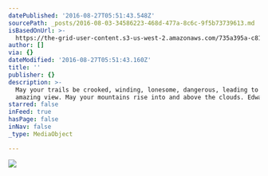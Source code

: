 ```yaml
---
datePublished: '2016-08-27T05:51:43.548Z'
sourcePath: _posts/2016-08-03-34586223-468d-477a-8c6c-9f5b73739613.md
isBasedOnUrl: >-
  https://the-grid-user-content.s3-us-west-2.amazonaws.com/735a395a-c812-4561-b28d-0c4ebac2a62b.jpg
author: []
via: {}
dateModified: '2016-08-27T05:51:43.160Z'
title: ''
publisher: {}
description: >-
  May your trails be crooked, winding, lonesome, dangerous, leading to the most
  amazing view. May your mountains rise into and above the clouds. Edward Abbey 
starred: false
inFeed: true
hasPage: false
inNav: false
_type: MediaObject

---
```

> 

![](https://the-grid-user-content.s3-us-west-2.amazonaws.com/735a395a-c812-4561-b28d-0c4ebac2a62b.jpg)